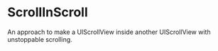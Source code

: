 # ScrollInScroll
An approach to make a UIScrollView inside another UIScrollView with unstoppable scrolling.
